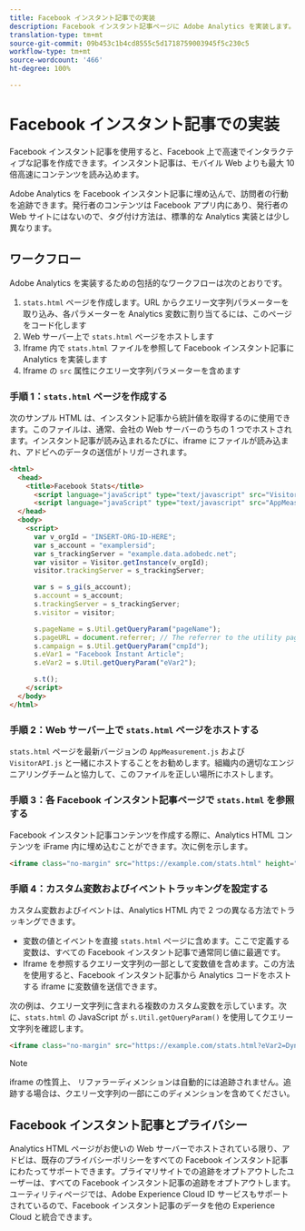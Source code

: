 ```yaml
---
title: Facebook インスタント記事での実装
description: Facebook インスタント記事ページに Adobe Analytics を実装します。
translation-type: tm+mt
source-git-commit: 09b453c1b4cd8555c5d1718759003945f5c230c5
workflow-type: tm+mt
source-wordcount: '466'
ht-degree: 100%

---
```



# Facebook インスタント記事での実装

Facebook インスタント記事を使用すると、Facebook 上で高速でインタラクティブな記事を作成できます。インスタント記事は、モバイル Web よりも最大 10 倍高速にコンテンツを読み込めます。

Adobe Analytics を Facebook インスタント記事に埋め込んで、訪問者の行動を追跡できます。発行者のコンテンツは Facebook アプリ内にあり、発行者の Web サイトにはないので、タグ付け方法は、標準的な Analytics 実装とは少し異なります。

## ワークフロー

Adobe Analytics を実装するための包括的なワークフローは次のとおりです。

1. `stats.html` ページを作成します。URL からクエリー文字列パラメーターを取り込み、各パラメーターを Analytics 変数に割り当てるには、このページをコード化します
1. Web サーバー上で `stats.html` ページをホストします
1. Iframe 内で `stats.html` ファイルを参照して Facebook インスタント記事に Analytics を実装します
1. Iframe の `src` 属性にクエリー文字列パラメーターを含めます

### 手順 1：`stats.html` ページを作成する

次のサンプル HTML は、インスタント記事から統計値を取得するのに使用できます。このファイルは、通常、会社の Web サーバーのうちの 1 つでホストされます。インスタント記事が読み込まれるたびに、iframe にファイルが読み込まれ、アドビへのデータの送信がトリガーされます。

```html
<html>
  <head>
    <title>Facebook Stats</title>
      <script language="javaScript" type="text/javascript" src="VisitorAPI.js"></script>
      <script language="javaScript" type="text/javascript" src="AppMeasurement.js"></script>
  </head>
  <body>
    <script>
      var v_orgId = "INSERT-ORG-ID-HERE";
      var s_account = "examplersid";
      var s_trackingServer = "example.data.adobedc.net";
      var visitor = Visitor.getInstance(v_orgId);
      visitor.trackingServer = s_trackingServer;

      var s = s_gi(s_account);
      s.account = s_account;
      s.trackingServer = s_trackingServer;
      s.visitor = visitor;

      s.pageName = s.Util.getQueryParam("pageName");
      s.pageURL = document.referrer; // The referrer to the utility page is the parent frame
      s.campaign = s.Util.getQueryParam("cmpId");
      s.eVar1 = "Facebook Instant Article";
      s.eVar2 = s.Util.getQueryParam("eVar2");

      s.t();
    </script>
  </body>
</html>
```

### 手順 2：Web サーバー上で `stats.html` ページをホストする

`stats.html` ページを最新バージョンの `AppMeasurement.js` および `VisitorAPI.js` と一緒にホストすることをお勧めします。組織内の適切なエンジニアリングチームと協力して、このファイルを正しい場所にホストします。

### 手順 3：各 Facebook インスタント記事ページで `stats.html` を参照する

Facebook インスタント記事コンテンツを作成する際に、Analytics HTML コンテンツを iFrame 内に埋め込むことができます。次に例を示します。

```html
<iframe class="no-margin" src="https://example.com/stats.html" height="0"></iframe>
```

### 手順 4：カスタム変数およびイベントトラッキングを設定する

カスタム変数およびイベントは、Analytics HTML 内で 2 つの異なる方法でトラッキングできます。

* 変数の値とイベントを直接 `stats.html` ページに含めます。ここで定義する変数は、すべての Facebook インスタント記事で通常同じ値に最適です。
* Iframe を参照するクエリー文字列の一部として変数値を含めます。この方法を使用すると、Facebook インスタント記事から Analytics コードをホストする iframe に変数値を送信できます。

次の例は、クエリー文字列に含まれる複数のカスタム変数を示しています。次に、`stats.html` の JavaScript が `s.Util.getQueryParam()` を使用してクエリー文字列を確認します。

```html
<iframe class="no-margin" src="https://example.com/stats.html?eVar2=Dynamic%20article%20title&pageName=Example%20article%20name&cmpId=exampleID123" height="0"></iframe>
```

>[!NOTE]
>
>iframe の性質上、 リファラーディメンションは自動的には追跡されません。追跡する場合は、クエリー文字列の一部にこのディメンションを含めてください。

## Facebook インスタント記事とプライバシー

Analytics HTML ページがお使いの Web サーバーでホストされている限り、アドビは、既存のプライバシーポリシーをすべての Facebook インスタント記事にわたってサポートできます。プライマリサイトでの追跡をオプトアウトしたユーザーは、すべての Facebook インスタント記事の追跡をオプトアウトします。ユーティリティページでは、Adobe Experience Cloud ID サービスもサポートされているので、Facebook インスタント記事のデータを他の Experience Cloud と統合できます。
